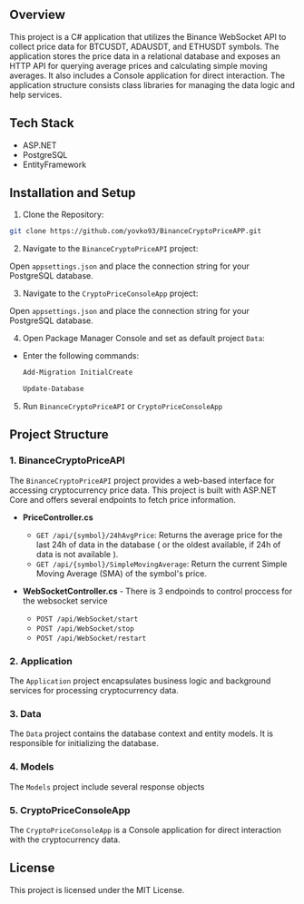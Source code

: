 ## Overview
This project is a C# application that utilizes the Binance WebSocket API to collect price data for BTCUSDT, ADAUSDT, and ETHUSDT symbols. The application stores the price data in a relational database and exposes an HTTP API for querying average prices and calculating simple moving averages. It also includes a Console application for direct interaction. The application structure consists class libraries for managing the data logic and help services.

## Tech Stack
- ASP.NET
- PostgreSQL
- EntityFramework

## Installation and Setup
1. Clone the Repository:

  ```bash
  git clone https://github.com/yovko93/BinanceCryptoPriceAPP.git
  ```
2. Navigate to the `BinanceCryptoPriceAPI` project:

Open `appsettings.json` and place the connection string for your PostgreSQL database.

3. Navigate to the `CryptoPriceConsoleApp` project:

Open `appsettings.json` and place the connection string for your PostgreSQL database.

4. Open Package Manager Console and set as default project `Data`:
* Enter the following commands:
  
  ```powershell
  Add-Migration InitialCreate
  ```

  ```powershell
  Update-Database
  ```

5. Run `BinanceCryptoPriceAPI` or `CryptoPriceConsoleApp`

## Project Structure

### 1. BinanceCryptoPriceAPI

The `BinanceCryptoPriceAPI` project provides a web-based interface for accessing cryptocurrency price data. This project is built with ASP.NET Core and offers several endpoints to fetch price information.

- **PriceController.cs**
  - `GET /api/{symbol}/24hAvgPrice`: Returns the average price for the last 24h of data in the database ( or the oldest available, if 24h of data is not available ).
  - `GET /api/{symbol}/SimpleMovingAverage`: Return the current Simple Moving Average (SMA) of the symbol's price.
 
- **WebSocketController.cs** - There is 3 endpoinds to control proccess for the websocket service
  - `POST /api/WebSocket/start`
  - `POST /api/WebSocket/stop`
  - `POST /api/WebSocket/restart`

### 2. Application

The `Application` project encapsulates business logic and background services for processing cryptocurrency data.

### 3. Data

The `Data` project contains the database context and entity models. It is responsible for initializing the database.

### 4. Models

The `Models` project include several response objects

### 5. CryptoPriceConsoleApp

The `CryptoPriceConsoleApp` is a Console application for direct interaction with the cryptocurrency data.

## License
This project is licensed under the MIT License.
